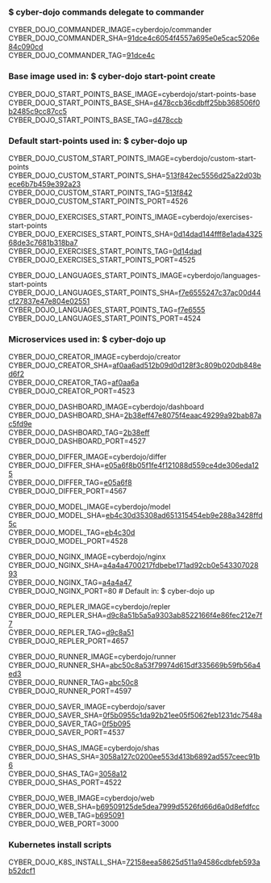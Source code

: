 ### $ cyber-dojo commands delegate to commander

CYBER_DOJO_COMMANDER_IMAGE=cyberdojo/commander  
CYBER_DOJO_COMMANDER_SHA=[91dce4c6054f4557a695e0e5cac5206e84c090cd](https://github.com/cyber-dojo/commander/commit/91dce4c6054f4557a695e0e5cac5206e84c090cd)  
CYBER_DOJO_COMMANDER_TAG=[91dce4c](https://hub.docker.com/layers/cyberdojo/commander/91dce4c/images/sha256-5a523e4bf41aea1ab04d10ef8d315e520e21d148dcea354be52492b5b947ab3b)  

### Base image used in: $ cyber-dojo start-point create

CYBER_DOJO_START_POINTS_BASE_IMAGE=cyberdojo/start-points-base  
CYBER_DOJO_START_POINTS_BASE_SHA=[d478ccb36cdbff25bb368506f0b2485c9cc87cc5](https://github.com/cyber-dojo/start-points-base/commit/d478ccb36cdbff25bb368506f0b2485c9cc87cc5)  
CYBER_DOJO_START_POINTS_BASE_TAG=[d478ccb](https://hub.docker.com/layers/cyberdojo/start-points-base/d478ccb/images/sha256-402adefd8be573b4b0eead68436c2958e957df173c365e03c55bec5b0d3fd87e)  

### Default start-points used in: $ cyber-dojo up

CYBER_DOJO_CUSTOM_START_POINTS_IMAGE=cyberdojo/custom-start-points  
CYBER_DOJO_CUSTOM_START_POINTS_SHA=[513f842ec5556d25a22d03bece6b7b459e392a23](https://github.com/cyber-dojo/custom-start-points/commit/513f842ec5556d25a22d03bece6b7b459e392a23)  
CYBER_DOJO_CUSTOM_START_POINTS_TAG=[513f842](https://hub.docker.com/layers/cyberdojo/custom-start-points/513f842/images/sha256-72850dea2761e2159e3df40d2884ab82202e320f3ba32cce853ab0baac445e97)  
CYBER_DOJO_CUSTOM_START_POINTS_PORT=4526

CYBER_DOJO_EXERCISES_START_POINTS_IMAGE=cyberdojo/exercises-start-points  
CYBER_DOJO_EXERCISES_START_POINTS_SHA=[0d14dad144fff8e1ada432568de3c7681b318ba7](https://github.com/cyber-dojo/exercises-start-points/commit/0d14dad144fff8e1ada432568de3c7681b318ba7)  
CYBER_DOJO_EXERCISES_START_POINTS_TAG=[0d14dad](https://hub.docker.com/layers/cyberdojo/exercises-start-points/0d14dad/images/sha256-d516255496ca4baad50e5930d04ccbe5c98d9adccd326f7cb08261717540507e)  
CYBER_DOJO_EXERCISES_START_POINTS_PORT=4525

CYBER_DOJO_LANGUAGES_START_POINTS_IMAGE=cyberdojo/languages-start-points  
CYBER_DOJO_LANGUAGES_START_POINTS_SHA=[f7e6555247c37ac00d44cf27837e47e804e02551](https://github.com/cyber-dojo/languages-start-points/commit/f7e6555247c37ac00d44cf27837e47e804e02551)  
CYBER_DOJO_LANGUAGES_START_POINTS_TAG=[f7e6555](https://hub.docker.com/layers/cyberdojo/languages-start-points/f7e6555/images/sha256-f808cfaf557e6267dd6e493c9e557ad9408ae97716755136e9c6a546432a4da7)  
CYBER_DOJO_LANGUAGES_START_POINTS_PORT=4524

### Microservices used in: $ cyber-dojo up

CYBER_DOJO_CREATOR_IMAGE=cyberdojo/creator  
CYBER_DOJO_CREATOR_SHA=[af0aa6ad512b09d0d128f3c809b020db848ed6f2](https://github.com/cyber-dojo/creator/commit/af0aa6ad512b09d0d128f3c809b020db848ed6f2)  
CYBER_DOJO_CREATOR_TAG=[af0aa6a](https://hub.docker.com/layers/cyberdojo/creator/af0aa6a/images/sha256-0e3ffa8bbf8fdc09097252d41b931c776afd35e8bd33956d9191efe005427eb9)  
CYBER_DOJO_CREATOR_PORT=4523

CYBER_DOJO_DASHBOARD_IMAGE=cyberdojo/dashboard  
CYBER_DOJO_DASHBOARD_SHA=[2b38eff47e8075f4eaac49299a92bab87ac5fd9e](https://github.com/cyber-dojo/dashboard/commit/2b38eff47e8075f4eaac49299a92bab87ac5fd9e)  
CYBER_DOJO_DASHBOARD_TAG=[2b38eff](https://hub.docker.com/layers/cyberdojo/dashboard/2b38eff/images/sha256-64a228d1a8095009d25fd2cccf3d7ebceeacd9193b99d3ff1b8fa4cf48c6560e)  
CYBER_DOJO_DASHBOARD_PORT=4527

CYBER_DOJO_DIFFER_IMAGE=cyberdojo/differ  
CYBER_DOJO_DIFFER_SHA=[e05a6f8b05f1fe4f121088d559ce4de306eda125](https://github.com/cyber-dojo/differ/commit/e05a6f8b05f1fe4f121088d559ce4de306eda125)  
CYBER_DOJO_DIFFER_TAG=[e05a6f8](https://hub.docker.com/layers/cyberdojo/differ/e05a6f8/images/sha256-c2bad9cb537c22b131b4692d446f428fa603bdcf6ee5bde92e997b2f34549fd8)  
CYBER_DOJO_DIFFER_PORT=4567

CYBER_DOJO_MODEL_IMAGE=cyberdojo/model  
CYBER_DOJO_MODEL_SHA=[eb4c30d35308ad651315454eb9e288a3428ffd5c](https://github.com/cyber-dojo/model/commit/eb4c30d35308ad651315454eb9e288a3428ffd5c)  
CYBER_DOJO_MODEL_TAG=[eb4c30d](https://hub.docker.com/layers/cyberdojo/model/eb4c30d/images/sha256-ffcea87903d56ce8c9da3148948beb64655fa22235d8985a9f1aa6a45565e065)  
CYBER_DOJO_MODEL_PORT=4528

CYBER_DOJO_NGINX_IMAGE=cyberdojo/nginx  
CYBER_DOJO_NGINX_SHA=[a4a4a4700217fdbebe171ad92cb0e54330702893](https://github.com/cyber-dojo/nginx/commit/a4a4a4700217fdbebe171ad92cb0e54330702893)  
CYBER_DOJO_NGINX_TAG=[a4a4a47](https://hub.docker.com/layers/cyberdojo/nginx/a4a4a47/images/sha256-3d9fc89681759f7e5dc8b49132f41cbece737c162414e929d7c2d509a257de90)  
CYBER_DOJO_NGINX_PORT=80 # Default in: $ cyber-dojo up

CYBER_DOJO_REPLER_IMAGE=cyberdojo/repler  
CYBER_DOJO_REPLER_SHA=[d9c8a51b5a5a9303ab8522166f4e86fec212e7f7](https://github.com/cyber-dojo/repler/commit/d9c8a51b5a5a9303ab8522166f4e86fec212e7f7)  
CYBER_DOJO_REPLER_TAG=[d9c8a51](https://hub.docker.com/layers/cyberdojo/repler/d9c8a51/images/sha256-87273073e7bb095335e46ec206897a73e9df0c330fc57b5b4c56d2580038c34f)  
CYBER_DOJO_REPLER_PORT=4657

CYBER_DOJO_RUNNER_IMAGE=cyberdojo/runner  
CYBER_DOJO_RUNNER_SHA=[abc50c8a53f79974d615df335669b59fb56a4ed3](https://github.com/cyber-dojo/runner/commit/abc50c8a53f79974d615df335669b59fb56a4ed3)  
CYBER_DOJO_RUNNER_TAG=[abc50c8](https://hub.docker.com/layers/cyberdojo/runner/abc50c8/images/sha256-0f940d3a0e6424d5561e13eda550781e85b9a04609be20d4838975fcd286862e)  
CYBER_DOJO_RUNNER_PORT=4597

CYBER_DOJO_SAVER_IMAGE=cyberdojo/saver  
CYBER_DOJO_SAVER_SHA=[0f5b0955c1da92b21ee05f5062feb1231dc7548a](https://github.com/cyber-dojo/saver/commit/0f5b0955c1da92b21ee05f5062feb1231dc7548a)  
CYBER_DOJO_SAVER_TAG=[0f5b095](https://hub.docker.com/layers/cyberdojo/saver/0f5b095/images/sha256-986600e284a05c6dcfc469b4b19062bfbc0ddefd6fe12c30352fe996f96615d0)  
CYBER_DOJO_SAVER_PORT=4537

CYBER_DOJO_SHAS_IMAGE=cyberdojo/shas  
CYBER_DOJO_SHAS_SHA=[3058a127c0200ee553d413b6892ad557ceec91b6](https://github.com/cyber-dojo/shas/commit/3058a127c0200ee553d413b6892ad557ceec91b6)  
CYBER_DOJO_SHAS_TAG=[3058a12](https://hub.docker.com/layers/cyberdojo/shas/3058a12/images/sha256-d27dc32fc6e82eb05374cbef9dc3cfc13b51df5e4db656a07cdedb2235bf6eae)  
CYBER_DOJO_SHAS_PORT=4522

CYBER_DOJO_WEB_IMAGE=cyberdojo/web  
CYBER_DOJO_WEB_SHA=[b69509125de5dea7999d5526fd66d6a0d8efdfcc](https://github.com/cyber-dojo/web/commit/b69509125de5dea7999d5526fd66d6a0d8efdfcc)  
CYBER_DOJO_WEB_TAG=[b695091](https://hub.docker.com/layers/cyberdojo/web/b695091/images/sha256-a7f84433f9c3f4f8f70e62e37dabd9a909ba7968199cf8dca195c6ec5b544be6)  
CYBER_DOJO_WEB_PORT=3000

### Kubernetes install scripts
CYBER_DOJO_K8S_INSTALL_SHA=[72158eea58625d511a94586cdbfeb593ab52dcf1](https://github.com/cyber-dojo/k8s-install/commit/72158eea58625d511a94586cdbfeb593ab52dcf1)  
